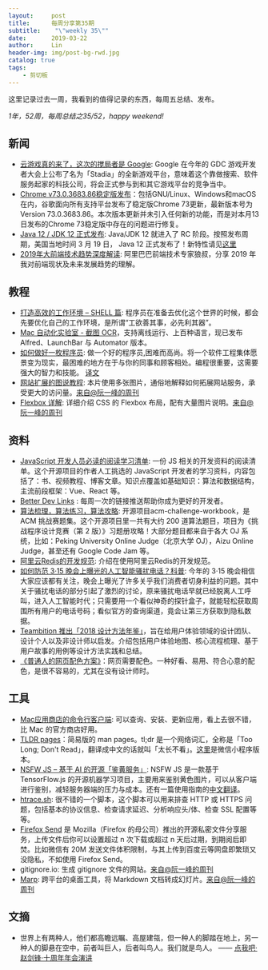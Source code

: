 ```yaml
---
layout:     post
title:      每周分享第35期
subtitle:    "\"weekly 35\""
date:       2019-03-22
author:     Lin
header-img: img/post-bg-rwd.jpg
catalog: true
tags:
    - 剪切板
---
```


这里记录过去一周，我看到的值得记录的东西，每周五总结、发布。

*1年，52周，每周总结之35/52，happy weekend!*

## 新闻

* [云游戏真的来了，这次的搅局者是 Google](https://www.ifanr.com/1188033): Google 在今年的 GDC 游戏开发者大会上公布了名为「Stadia」的全新游戏平台，意味着这个靠做搜索、软件服务起家的科技公司，将会正式参与到和其它游戏平台的竞争当中。
* [Chrome v73.0.3683.86稳定版发布](https://www.cnbeta.com/articles/soft/829697.htm)：包括GNU/Linux、Windows和macOS在内，谷歌面向所有支持平台发布了稳定版Chrome 73更新，最新版本号为Version 73.0.3683.86。本次版本更新并未引入任何新的功能，而是对本月13日发布的Chrome 73稳定版中存在的问题进行修复。
* [Java 12 / JDK 12 正式发布](https://www.cnbeta.com/articles/soft/829037.htm): Java/JDK 12 就进入了 RC 阶段。按照发布周期，美国当地时间 3 月 19 日， Java 12 正式发布了！新特性请见[这里](http://openjdk.java.net/jeps/326)
* [2019年大前端技术趋势深度解读](https://mp.weixin.qq.com/s?__biz=MzUxMzcxMzE5Ng==&mid=2247490726&idx=1&sn=7f385d8a714a452719e971f9d149e7e0&scene=21#wechat_redirect): 阿里巴巴前端技术专家狼叔，分享 2019 年我对前端现状及未来发展趋势的理解。

## 教程

* [打造高效的工作环境 – SHELL 篇](https://coolshell.cn/articles/19219.html): 程序员在准备去优化这个世界的时候，都会先要优化自己的工作环境，是所谓“工欲善其事，必先利其器”。
* [Mac 自动化实验室 - 截图 OCR](https://twitter.com/Minja_Rin/status/1107831147415785472)，支持离线运行、上百种语言，现已发布 Alfred、LaunchBar 与 Automator 版本。
* [如何做好一枚程序员](https://github.com/braydie/HowToBeAProgrammer): 做一个好的程序员,困难而高尚。将一个软件工程集体愿景变为现实，最困难的地方在于与你的同事和顾客相处。编程很重要，这需要强大的智力和技能。 [译文](https://github.com/ahangchen/How-to-Be-A-Programmer-CN)
* [网站扩展的图说教程](https://arcentry.com/blog/scaling-webapps-for-newbs-and-non-techies/): 本片使用多张图片，通俗地解释如何拓展网站服务，承受更大的访问量。[来自@阮一峰的周刊](http://www.ruanyifeng.com/blog/2019/03/weekly-issue-48.html)
* [Flexbox 详解](https://github.com/veedrin/horseshoe/blob/master/flex/flex.md): 详细介绍 CSS 的 Flexbox 布局，配有大量图片说明。[来自@阮一峰的周刊](http://www.ruanyifeng.com/blog/2019/03/weekly-issue-48.html)

## 资料

* [JavaScript 开发人员必读的阅读学习清单](https://github.com/twhite96/js-dev-reads): 一份 JS 相关的开发资料的阅读清单。这个开源项目的作者人工挑选的 JavaScript 开发者的学习资料，内容包括了：书、视频教程、博客文章。知识点覆盖如基础知识：算法和数据结构，主流前段框架：Vue、React 等。
* [Better Dev Links](https://betterdev.link/) : 每周一次的链接推送帮助你成为更好的开发者。
* [算法梳理，算法练习，算法攻略](https://github.com/yogykwan/acm-challenge-workbook): 开源项目acm-challenge-workbook，是 ACM 挑战赛题集。这个开源项目里一共有大约 200 道算法题目，项目为《挑战程序设计竞赛（第 2 版）》习题册攻略！大部分题目都来自于各大 OJ 系统，比如：Peking University Online Judge（北京大学 OJ），Aizu Online Judge，甚至还有 Google Code Jam 等。
* [阿里云Redis的开发规范](https://www.toutiao.com/i6669659104899760654/): 介绍在使用阿里云Redis的开发规范。
* [如何防范 3·15 晚会上曝光的人工智能骚扰电话？科普](https://sspai.com/post/53346): 今年的 3·15 晚会相信大家应该都有关注，晚会上曝光了许多关乎我们消费者切身利益的问题。其中关于骚扰电话的部分引起了激烈的讨论，原来骚扰电话早就已经脱离人工呼叫，进入人工智能时代；只需要用一个看似神奇的探针盒子，就能轻松获取周围所有用户的电话号码；看似官方的查询渠道，竟会让第三方获取到隐私数据。
* [Teambition 推出「2018 设计方法年鉴」](https://zhuanlan.zhihu.com/p/58703246)，旨在给用户体验领域的设计团队、设计个人以及非设计师以启发。介绍包括用户体验地图、核心流程梳理、基于用户故事的用例等设计方法实践和总结。
* [《普通人的网页配色方案》](http://www.ruanyifeng.com/blog/2019/03/coloring-scheme.html)：网页需要配色。一种好看、易用、符合心意的配色，是很不容易的，尤其在没有设计师时。

## 工具

* [Mac应用商店的命令行客户端](https://github.com/mas-cli/mas): 可以查询、安装、更新应用，看上去很不错，比 Mac 的官方商店好用。
* [TLDR pages](https://github.com/tldr-pages/tldr)：简易版的 man pages。tl;dr 是一个网络词汇，全称是「Too Long; Don't Read」，翻译成中文的话就叫「太长不看」。[这里](https://linux.cn/article-10528-1.html)是微信小程序版本。
* [NSFW JS – 基于 AI 的开源「鉴黄服务」](https://github.com/infinitered/nsfwjs): NSFW JS 是一款基于 TensorFlow.js 的开源机器学习项目，主要用来鉴别黄色图片，可以从客户端进行鉴别，减轻服务器端的压力与成本。还有一篇使用指南的[中文翻译](https://www.infoq.cn/article/Ie-5phk7ZWJC2IY0Or1J)。
* [htrace.sh](https://github.com/trimstray/htrace.sh): 很不错的一个脚本，这个脚本可以用来排查 HTTP 或 HTTPS 问题，包括基本的协议信息、检查请求延迟、分析响应头/体、检查 SSL 配置等等。
* [Firefox Send](https://send.firefox.com/) 是 Mozilla（Firefox 的母公司）推出的开源私密文件分享服务，上传文件后你可以设置超过 n 次下载或超过 n 天后过期，到期阅后即焚。比如微信有 20M 发送文件体积限制，与其上传到百度云等网盘即繁琐又没隐私，不如使用 Firefox Send。
* gitignore.io: 生成 gitignore 文件的网站。[来自@阮一峰的周刊](http://www.ruanyifeng.com/blog/2019/03/weekly-issue-48.html)
* [Marp](https://yhatt.github.io/marp/): 跨平台的桌面工具，将 Markdown 文档转成幻灯片。[来自@阮一峰的周刊](http://www.ruanyifeng.com/blog/2019/03/weekly-issue-48.html)

## 文摘

* 世界上有两种人，他们都高瞻远瞩、高屋建瓴，但一种人的脚踏在地上，另一种人的脚悬在空中，前者叫巨人，后者叫鸟人。我们就是鸟人。 —— [点我吧·赵剑锋·十周年年会演讲](https://mp.weixin.qq.com/s?__biz=MzU5OTI0NTc3Mg==&mid=2247486531&idx=1&sn=46dbd5cf8f8fad2f0f680394b4c32c48&scene=21#wechat_redirect)
